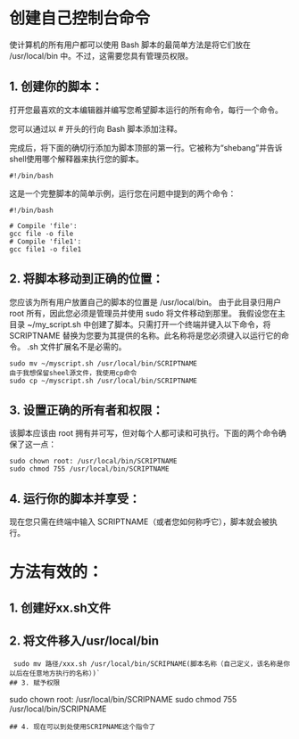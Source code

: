 # 创建自己控制台命令
使计算机的所有用户都可以使用 Bash 脚本的最简单方法是将它们放在 /usr/local/bin 中。不过，这需要您具有管理员权限。
## 1. 创建你的脚本：
打开您最喜欢的文本编辑器并编写您希望脚本运行的所有命令，每行一个命令。

您可以通过以 # 开头的行向 Bash 脚本添加注释。

完成后，将下面的确切行添加为脚本顶部的第一行。它被称为“shebang”并告诉 shell使用哪个解释器来执行您的脚本。
```
#!/bin/bash
```
这是一个完整脚本的简单示例，运行您在问题中提到的两个命令：
```
#!/bin/bash

# Compile 'file':
gcc file -o file
# Compile 'file1':
gcc file1 -o file1
```
## 2. 将脚本移动到正确的位置：
您应该为所有用户放置自己的脚本的位置是 /usr/local/bin。
由于此目录归用户 root 所有，因此您必须是管理员并使用 sudo 将文件移动到那里。
我假设您在主目录 ~/my_script.sh 中创建了脚本。只需打开一个终端并键入以下命令，将 SCRIPTNAME 替换为您要为其提供的名称。此名称将是您必须键入以运行它的命令。 .sh 文件扩展名不是必需的。
```
sudo mv ~/myscript.sh /usr/local/bin/SCRIPTNAME
由于我想保留sheel源文件，我使用cp命令
sudo cp ~/myscript.sh /usr/local/bin/SCRIPTNAME
```
## 3. 设置正确的所有者和权限：
该脚本应该由 root 拥有并可写，但对每个人都可读和可执行。下面的两个命令确保了这一点：
```
sudo chown root: /usr/local/bin/SCRIPTNAME
sudo chmod 755 /usr/local/bin/SCRIPTNAME

```
## 4. 运行你的脚本并享受：
现在您只需在终端中输入 SCRIPTNAME（或者您如何称呼它），脚本就会被执行。
# 方法有效的：
## 1. 创建好xx.sh文件
## 2. 将文件移入/usr/local/bin
```
 sudo mv 路径/xxx.sh /usr/local/bin/SCRIPNAME(脚本名称（自己定义，该名称是你以后在任意地方执行的名称）)`
## 3. 赋予权限
```
sudo chown root: /usr/local/bin/SCRIPNAME
sudo chmod 755 /usr/local/bin/SCRIPNAME
```
## 4. 现在可以到处使用SCRIPNAME这个指令了
